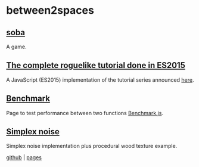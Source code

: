 # between2spaces

## [soba](soba/)
A game.

## [The complete roguelike tutorial done in ES2015](roguelikedev/)
A JavaScript (ES2015) implementation of the tutorial series announced [here](https://www.reddit.com/r/roguelikedev/comments/6h4z09/roguelikedev_does_the_complete_roguelike_tutorial/).

## [Benchmark](benchmark/)
Page to test performance between two functions [Benchmark.js](https://benchmarkjs.com/).

## [Simplex noise](simplex/)
Simplex noise implementation plus procedural wood texture example.

[github](https://github.com/between2spaces) | [pages](https://between2spaces.github.io)
